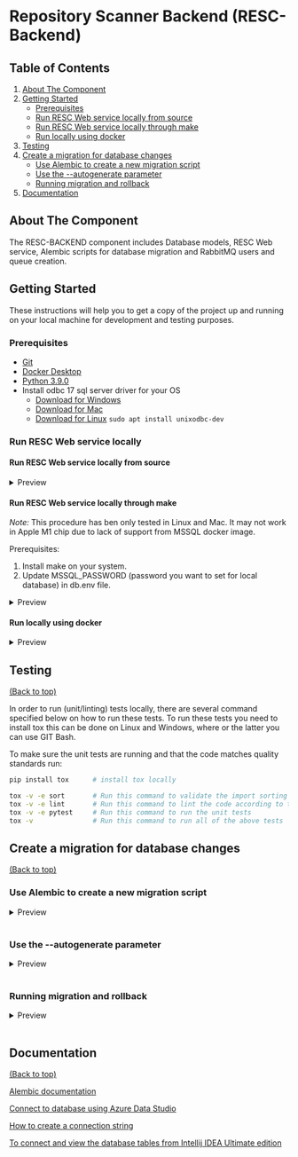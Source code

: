 # Repository Scanner Backend (RESC-Backend)

<!-- TABLE OF CONTENTS -->
## Table of Contents
1. [About The Component](#about-the-component)
2. [Getting Started](#getting-started)
    - [Prerequisites](#prerequisites)
    - [Run RESC Web service locally from source](#run-resc-web-service-locally-from-source)
    - [Run RESC Web service locally through make](#run-resc-web-service-locally-through-make)
    - [Run locally using docker](#run-locally-using-docker)
3. [Testing](#testing)
4. [Create a migration for database changes](#create-a-migration-for-database-changes)
    - [Use Alembic to create a new migration script](#use-alembic-to-create-a-new-migration-script)
    - [Use the --autogenerate parameter](#use-the---autogenerate-parameter)
    - [Running migration and rollback](#running-migration-and-rollback)
5. [Documentation](#documentation)

<!-- ABOUT THE COMPONENT -->
## About The Component
The RESC-BACKEND component includes Database models, RESC Web service, Alembic scripts for database migration and RabbitMQ users and queue creation.

<!-- GETTING STARTED -->
## Getting Started

These instructions will help you to get a copy of the project up and running on your local machine for development and testing purposes.

### Prerequisites
- [Git](https://git-scm.com/downloads)
- [Docker Desktop](https://www.docker.com/products/docker-desktop/)
- [Python 3.9.0](https://www.python.org/downloads/release/python-390/)
- Install odbc 17 sql server driver for your OS
  * [Download for Windows](https://learn.microsoft.com/en-us/sql/connect/odbc/download-odbc-driver-for-sql-server?view=sql-server-ver16#version-17)  
  * [Download for Mac](https://learn.microsoft.com/en-us/sql/connect/odbc/linux-mac/install-microsoft-odbc-driver-sql-server-macos?view=sql-server-ver16#17)  
  * [Download for Linux](https://learn.microsoft.com/en-us/sql/connect/odbc/linux-mac/installing-the-microsoft-odbc-driver-for-sql-server?view=sql-server-ver16#17)  `sudo apt install unixodbc-dev`


### Run RESC Web service locally
#### Run RESC Web service locally from source

<details>
  <summary>Preview</summary>
  Ensure resc database is up and running locally. </br>
  If you have already deployed RESC through helm in Kubernetes, then you can connect RESC web service to database.</br>
  Open git bash terminal from /components/resc-backend folder and run below commands.

  #### Create virtual environment:
  ```bash
  pip install virtualenv
  virtualenv venv
  source venv/Scripts/activate
  ```
 #### Install resc_backend package:
  ```bash
  pip install pyodbc==4.0.32
  pip install -e .
  ```
 #### Set environment variables:
  ```bash
  source db.env
  export MSSQL_SCHEMA=master
  export MSSQL_DB_PORT=30880
  export MSSQL_PASSWORD="<enter password for local database>"
  ```
  #### Run Web service:
  ```bash
  uvicorn resc_backend.resc_web_service.api:app --workers 1
  ```

  Open http://127.0.0.1:8000 in browser to access the api.
</details>

#### Run RESC Web service locally through make
*Note:* This procedure has ben only tested in Linux and Mac. It may not work in Apple M1 chip due to lack of support from MSSQL docker image.  

Prerequisites: 
1. Install make on your system.  
2. Update MSSQL_PASSWORD (password you want to set for local database) in db.env file.

<details>
  <summary>Preview</summary>

1. Create Python virtual environment and install resc_backend package:
  ```bash
  make env
  ```

2. Run database locally:
  ```bash
  make db
  ```

   This target will run a local MSSQL instance in a container called *resc-db* and create and populate the resc database schema using alembic and the sql script located in `test_data/database_dummy_data.sql`

   ***Note***: This target will also try to remove the DB container if it already exists.

   If you want to remove this container you can run: `make cleandb`
  
3. Run Web service: 
  ```bash
  make rws
  ```
  Open http://127.0.0.1:1234 in browser to access the api.

4. Clean up:
```bash
make clean
```
</details>

#### Run locally using docker
<details>
  <summary>Preview</summary>
  Run the RESC Backend docker image locally by running the following commands:

- Pull the docker image from registry:  
```bash
docker pull rescabnamro/resc-backend:0.0.1
```

- Alternatively, build the docker image locally by running following command:
  Ensure resc database is up and running locally. </br>
  If you have already deployed RESC through helm in Kubernetes, then you can connect RESC web service to database.</br>

  Open git bash terminal from /components/resc-backend folder and run below commands.  
  Update MSSQL_PASSWORD value in the docker run command.  

```bash
docker build -t rescabnamro/resc-backend:0.0.1 .
```

- Run the RESC backend by using the following command: 
```bash
source db.env
docker run -p 8000:8000 -e DB_CONNECTION_STRING -e MSSQL_ODBC_DRIVER -e MSSQL_USERNAME -e AUTHENTICATION_REQUIRED -e MSSQL_DB_HOST="host.docker.internal" -e MSSQL_PASSWORD="<enter password for local database>" -e MSSQL_SCHEMA="master" -e MSSQL_DB_PORT=30880 --name resc-backend rescabnamro/resc-backend:0.0.1 uvicorn resc_backend.resc_web_service.api:app --workers 1 --host 0.0.0.0 --port 8000
```

Open http://127.0.0.1:8000 in browser to access the api.
</details>

## Testing
[(Back to top)](#table-of-contents)

In order to run (unit/linting) tests locally, there are several command specified below on how to run these tests.
To run these tests you need to install tox this can be done on Linux and Windows, where or the latter you can use GIT Bash.

To make sure the unit tests are running and that the code matches quality standards run:
```bash
pip install tox      # install tox locally

tox -v -e sort       # Run this command to validate the import sorting
tox -v -e lint       # Run this command to lint the code according to this repository's standard
tox -v -e pytest     # Run this command to run the unit tests
tox -v               # Run this command to run all of the above tests
```

## Create a migration for database changes
[(Back to top)](#table-of-contents)

### Use Alembic to create a new migration script
<details>
  <summary>Preview</summary>
This command will create a new revision script in the ./alembic/versions directory

```bash
alembic revision -m "<revision summary>"
```
The filename is prefixed with the revision identifier used by Alembic to keep track of the revision history.
Make sure that the down_revision variable contains the identifier of the previous revision.
For instance:

```bash
#d330d086edfe_first_revision.py
revision = 'd330d086edfe'
down_revision = None
...

#e653f899efgh_second_revision.py
revision = 'e653f899efgh'
down_revision = 'd330d086edfe'
```

The generated script contains two functions: The upgrade() function that contains the revision changes, and the
downgrade() function that revert these changes.
</details>
&nbsp

### Use the --autogenerate parameter

<details>
  <summary>Preview</summary>
Alembic provide an --autogenerate parameter to help revision scripts creation. By comparing the current database schema
and the model stated in python, it can output the necessary changes to apply. To create that revision make sure you have
a connection to a running database with a up-to-date schema version.

```bash
alembic revision --autogenerate -m "<revision summary>"
```
However, autogenerate cannot detect all the required changes and therefore the created revision script has to be
carefully checked and tested.
</details>
&nbsp

### Running migration and rollback
<details>
  <summary>Preview</summary>
  To upgrade/downgrade the database schema use the following:

  ```bash
  # Upgrade to specified revision identifier
  alembic upgrade <revision_identifier>

  # Upgarde to latest
  alembic upgrade head

  # Upgrade to the next revision
  alembic upgrade +1

  # Run next revision from a specific revision
  alembic upgrade <revision_identifier>+1

  # Downgrade to base (no revision applied)
  alembic downgrade base

  # Downgrade to the previous revision
  alembic downgrade -1
  ```
  Note that during the first revision, in addition to changes to be made a table containing alembic revision history
  will also be created.


  You can also check current revision information:
  ```bash
  alembic current
  ```

  And the revision history:
  ```bash
  alembic history --verbose
  ```
</details>
&nbsp

## Documentation
[(Back to top)](#table-of-contents)

[Alembic documentation](https://alembic.sqlalchemy.org/en/latest/index.html)

[Connect to database using Azure Data Studio](https://learn.microsoft.com/en-us/sql/azure-data-studio/quickstart-sql-server?view=sql-server-ver16)

[How to create a connection string](https://docs.sqlalchemy.org/en/14/core/engines.html)

[To connect and view the database tables from Intellij IDEA Ultimate edition](https://www.jetbrains.com/help/idea/db-tutorial-connecting-to-ms-sql-server.html#connect-by-using-sql-server-authentication)
  
